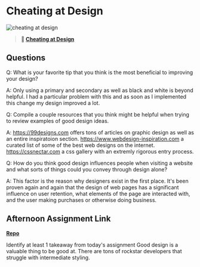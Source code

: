 # Cheating at Design

![cheating at design](https://bcw.blob.core.windows.net/public/img/courses/5247609446691139)

> **📖 [Cheating at Design](https://codeworksacademy.com/fs-student-guide/resources/wk1/04-Cheating-at-Design)**

## Questions

Q: What is your favorite tip that you think is the most beneficial to improving your design?

A: Only using a primary and secondary as well as black and white is beyond helpful. I had a particular problem with this and as soon as I implemented this change my design improved a lot. 

Q: Compile a couple resources that you think might be helpful when trying to review examples of good design ideas.

A: https://99designs.com offers tons of articles on graphic design as well as an entire inspiratoion section. 
    https://www.webdesign-inspiration.com a curated list of some of the best web designs on the internet.
    https://cssnectar.com a css gallery with an extremly rigorous entry process. 

Q: How do you think good design influences people when visiting a website and what sorts of things could you convey through design alone?   

A: This factor is the reason why designers exist in the first place. It's been proven again and again that the design of web pages has a significant influence on user retention, what elements of the page are interacted with, and the user making purchases or otherwise doing business. 

## Afternoon Assignment Link

**[Repo](https://github.com/JakeCarp/styling-demo)**

Identify at least 1 takeaway from today's assignment
Good design is a valuable thing to be good at. There are tons of rockstar developers that struggle with intermediate styling. 
